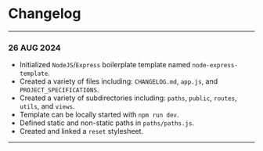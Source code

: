 # Changelog
---
### 26 AUG 2024
- Initialized `NodeJS`/`Express` boilerplate template named `node-express-template`.
- Created a variety of files including: `CHANGELOG.md`, `app.js`, and `PROJECT_SPECIFICATIONS`.
- Created a variety of subdirectories including: `paths`, `public`, `routes`, `utils`, and `views`.
- Template can be locally started with `npm run dev`.
- Defined static and non-static paths in `paths/paths.js`.
- Created and linked a `reset` stylesheet.
---
